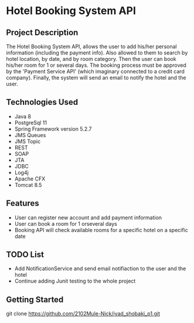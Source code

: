 # Hotel Booking System API

## Project Description

The Hotel Booking System API, allows the user to add his/her personal information (including the payment info).
Also allowed to them to search by hotel location, by date, and by room category.
Then the user can book his/her room for 1 or several days.
The booking process must be approved by the 'Payment Service API' (which imaginary connected to a credit card company).
Finally, the system will send an email to notify the hotel and the user.

## Technologies Used

 * Java 8
 * PostgreSql 11
 * Spring Framework version 5.2.7
 * JMS Queues
 * JMS Topic
 * REST
 * SOAP
 * JTA
 * JDBC
 * Log4j
 * Apache CFX
 * Tomcat 8.5

## Features

* User can register new account and add payment information
* User can book a room for 1 orseveral days
* Booking API will check available rooms for a specific hotel on a specific date

## TODO List

* Add NotificationService and send email notifiaction to the user and the hotel
* Continue adding Junit testing to the whole project

## Getting Started

git clone https://github.com/2102Mule-Nick/iyad_shobaki_p1.git

